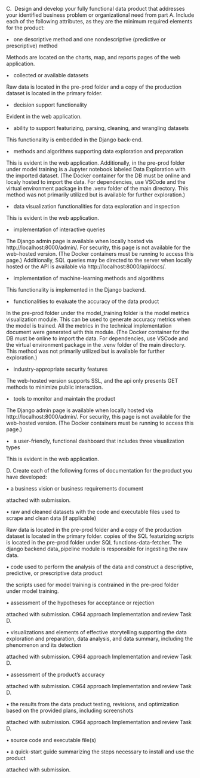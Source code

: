 C.  Design and develop your fully functional data product that addresses your identified business problem or organizational need from part A. Include each of the following attributes, as they are the minimum required elements for the product:

•   one descriptive method and one nondescriptive (predictive or prescriptive) method

Methods are located on the charts, map, and reports pages of the web application.



•   collected or available datasets

Raw data is located in the pre-prod folder and a copy of the production dataset is located in the primary folder.



•   decision support functionality

Evident in the web application.



•   ability to support featurizing, parsing, cleaning, and wrangling datasets

This functionality is embedded in the Django back-end.



•   methods and algorithms supporting data exploration and preparation

This is evident in the web application. Additionally, in the pre-prod folder under model training is a Jupyter notebook labeled Data Exploration with the imported dataset. (The Docker container for the DB must be online and localy hosted to import the data. For dependencies, use VSCode and the virtual environment package in the .venv folder of the main directory. This method was not primarily utilized but is available for further exploration.)



•   data visualization functionalities for data exploration and inspection

This is evident in the web application.



•   implementation of interactive queries

The Django admin page is available when locally hosted via http://localhost:8000/admin/. For security, this page is not available for the web-hosted version. (The Docker containers must be running to access this page.)
Additionally, SQL queries may be directed to the server when locally hosted or the API is available via http://localhost:8000/api/docs/.



•   implementation of machine-learning methods and algorithms

This functionality is implemented in the Django backend.



•   functionalities to evaluate the accuracy of the data product

In the pre-prod folder under the model_training folder is the model metrics visualization module. This can be used to generate accuracy metrics when the model is trained. All the metrics in the technical implementation document were generated with this module. (The Docker container for the DB must be online to import the data. For dependencies, use VSCode and the virtual environment package in the .venv folder of the main directory. This method was not primarily utilized but is available for further exploration.)



•   industry-appropriate security features

The web-hosted version supports SSL, and the api only presents GET methods to minimize public interaction.



•   tools to monitor and maintain the product

The Django admin page is available when locally hosted via http://localhost:8000/admin/. For security, this page is not available for the web-hosted version. (The Docker containers must be running to access this page.)



•   a user-friendly, functional dashboard that includes three visualization types

This is evident in the web application.


D.  Create each of the following forms of documentation for the product you have developed:

•   a business vision or business requirements document

attached with submission.



•   raw and cleaned datasets with the code and executable files used to scrape and clean data (if applicable)

Raw data is located in the pre-prod folder and a copy of the production dataset is located in the primary folder. copies of the SQL featurizing scripts is located in the pre-prod folder under SQL functions-data-fetcher. The django backend data_pipeline module is responsible for ingesting the raw data.



•   code used to perform the analysis of the data and construct a descriptive, predictive, or prescriptive data product

the scripts used for model training is contrained in the pre-prod folder under model training.


•   assessment of the hypotheses for acceptance or rejection

attached with submission. C964 approach Implementation and review Task D.



•   visualizations and elements of effective storytelling supporting the data exploration and preparation, data analysis, and data summary, including the phenomenon and its detection

attached with submission. C964 approach Implementation and review Task D.



•   assessment of the product’s accuracy 

attached with submission. C964 approach Implementation and review Task D.



•   the results from the data product testing, revisions, and optimization based on the provided plans, including screenshots

attached with submission. C964 approach Implementation and review Task D.



•   source code and executable file(s)



•   a quick-start guide summarizing the steps necessary to install and use the product

attached with submission.